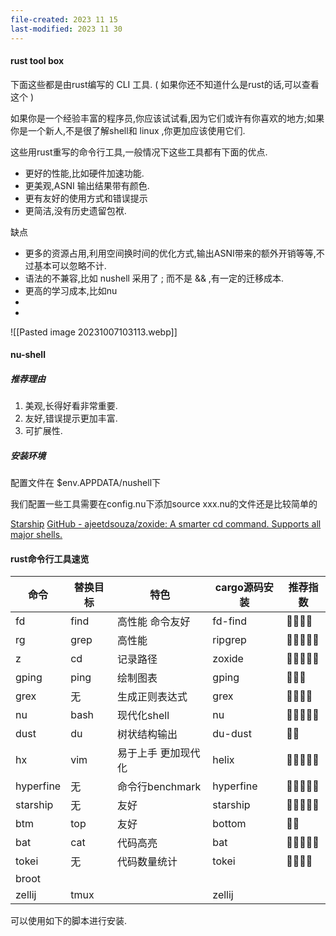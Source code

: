 ```yaml
---
file-created: 2023 11 15
last-modified: 2023 11 30
---
```


#### rust tool box

下面这些都是由rust编写的 CLI 工具. ( 如果你还不知道什么是rust的话,可以查看这个 []())

如果你是一个经验丰富的程序员,你应该试试看,因为它们或许有你喜欢的地方;如果你是一个新人,不是很了解shell和 linux ,你更加应该使用它们.

这些用rust重写的命令行工具,一般情况下这些工具都有下面的优点. 
* 更好的性能,比如硬件加速功能.
* 更美观,ASNI 输出结果带有颜色.
* 更有友好的使用方式和错误提示  
* 更简洁,没有历史遗留包袱.

缺点 
* 更多的资源占用,利用空间换时间的优化方式,输出ASNI带来的额外开销等等,不过基本可以忽略不计.
* 语法的不兼容,比如 nushell 采用了 ; 而不是 && ,有一定的迁移成本.
* 更高的学习成本,比如nu
* 
* 
![[Pasted image 20231007103113.webp]]

#### nu-shell
##### 推荐理由 

1. 美观,长得好看非常重要.
2. 友好,错误提示更加丰富.
3. 可扩展性. 
##### 安装环境

配置文件在 $env.APPDATA/nushell下

我们配置一些工具需要在config.nu下添加source xxx.nu的文件还是比较简单的 


[Starship](https://starship.rs/guide/#%F0%9F%9A%80-installation)
[GitHub - ajeetdsouza/zoxide: A smarter cd command. Supports all major shells.](https://github.com/ajeetdsouza/zoxide)
#### rust命令行工具速览

| 命令      | 替换目标 | 特色                | cargo源码安装 | 推荐指数   |
| --------- | -------- | ------------------- | ------------- | ---------- |
| fd        | find     | 高性能 命令友好     | fd-find       | 🌟🌟🌟🌟   |
| rg        | grep     | 高性能              | ripgrep       | 🌟🌟🌟🌟🌟 |
| z         | cd       | 记录路径            | zoxide        | 🌟🌟🌟🌟🌟 |
| gping     | ping     | 绘制图表            | gping         | 🌟🌟🌟     |
| grex      | 无       | 生成正则表达式      | grex          | 🌟🌟🌟🌟   |
| nu        | bash     | 现代化shell         | nu            | 🌟🌟🌟🌟🌟 |
| dust      | du       | 树状结构输出        | du-dust       | 🌟🌟       |
| hx        | vim      | 易于上手 更加现代化 | helix         | 🌟🌟🌟🌟🌟 |
| hyperfine | 无       | 命令行benchmark     | hyperfine     | 🌟🌟🌟🌟🌟 |
| starship  | 无       | 友好                | starship      | 🌟🌟🌟🌟🌟 |
| btm       | top      | 友好                | bottom        | 🌟🌟       |
| bat       | cat      | 代码高亮            | bat           | 🌟🌟🌟🌟🌟 |
| tokei     | 无       | 代码数量统计        | tokei         | 🌟🌟🌟🌟   |
| broot     |          |                     |               |            |
| zellij    | tmux     |                     | zellij        |            |

可以使用如下的脚本进行安装.
```bash

```